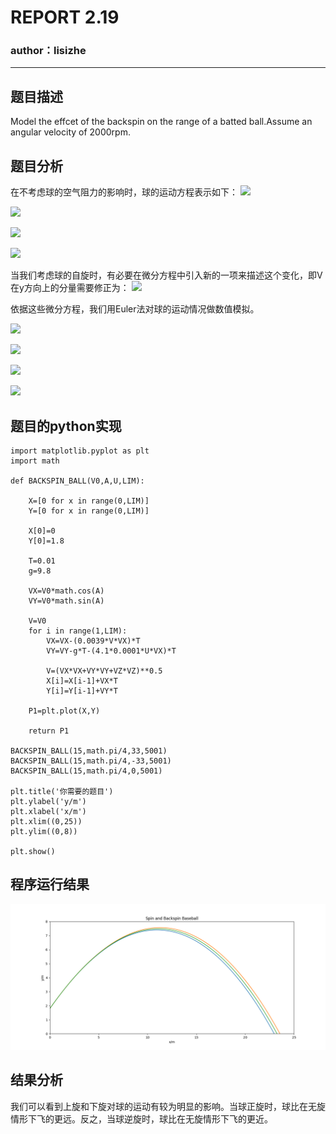# REPORT 2.19
### author：lisizhe

***
## 题目描述
Model the effcet of the backspin on the range of a batted ball.Assume an angular velocity of 2000rpm.
## 题目分析
在不考虑球的空气阻力的影响时，球的运动方程表示如下：
![](http://latex.codecogs.com/gif.latex?\frac{dx}{dt}=v_x)

![](http://latex.codecogs.com/gif.latex?\frac{dy}{dt}=v_y)

![](http://latex.codecogs.com/gif.latex?\frac{dv_x}{dt}=0)

![](http://latex.codecogs.com/gif.latex?\frac{dv_y}{dt}=-g)

当我们考虑球的自旋时，有必要在微分方程中引入新的一项来描述这个变化，即V在y方向上的分量需要修正为：
![](http://latex.codecogs.com/gif.latex?\frac{dv_y}{dt}=-g-\frac{S_{0}v_{x}\omega}{m})

依据这些微分方程，我们用Euler法对球的运动情况做数值模拟。

![](http://latex.codecogs.com/gif.latex?x_i=x_{i-1}+v_x\Delta{T})

![](http://latex.codecogs.com/gif.latex?y_i=y_{i-1}+v_y\Delta{T})

![](http://latex.codecogs.com/gif.latex?v_{x,i}=v_{x,i-1}-\frac{B_2}{m}v_{i-1}v_{x,i-1}\Delta{T})

![](http://latex.codecogs.com/gif.latex?v_{y,i}=v_{y,i-1}-g\Delta{T}-\frac{S_{0}v_{x,i-1}\omega\Delta{T}}{m})

## 题目的python实现
```
import matplotlib.pyplot as plt
import math

def BACKSPIN_BALL(V0,A,U,LIM):
    
    X=[0 for x in range(0,LIM)]
    Y=[0 for x in range(0,LIM)]
    
    X[0]=0
    Y[0]=1.8
    
    T=0.01
    g=9.8

    VX=V0*math.cos(A)
    VY=V0*math.sin(A)
   
    V=V0
    for i in range(1,LIM):
        VX=VX-(0.0039*V*VX)*T
        VY=VY-g*T-(4.1*0.0001*U*VX)*T
    
        V=(VX*VX+VY*VY+VZ*VZ)**0.5
        X[i]=X[i-1]+VX*T
        Y[i]=Y[i-1]+VY*T
           
    P1=plt.plot(X,Y)
       
    return P1

BACKSPIN_BALL(15,math.pi/4,33,5001)
BACKSPIN_BALL(15,math.pi/4,-33,5001)
BACKSPIN_BALL(15,math.pi/4,0,5001)

plt.title('你需要的题目')
plt.ylabel('y/m')
plt.xlabel('x/m')
plt.xlim((0,25))
plt.ylim((0,8))

plt.show()
```

## 程序运行结果
![](https://github.com/lisizhe/computationalphysics_N2015301510086/blob/master/Exercise_05/Figure_1.png)


## 结果分析
我们可以看到上旋和下旋对球的运动有较为明显的影响。当球正旋时，球比在无旋情形下飞的更远。反之，当球逆旋时，球比在无旋情形下飞的更近。
